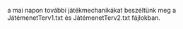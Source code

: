 a mai napon további játékmechanikákat beszéltünk meg a JátémenetTerv1.txt és JátémenetTerv2.txt fájlokban.